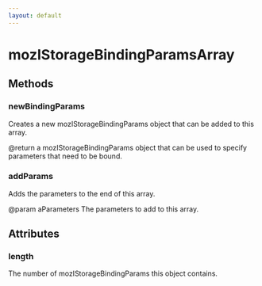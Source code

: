 ```yaml
---
layout: default
---
```


# mozIStorageBindingParamsArray #

## Methods ##

### newBindingParams ###

Creates a new mozIStorageBindingParams object that can be added to this
array.

@return a mozIStorageBindingParams object that can be used to specify
        parameters that need to be bound.


### addParams ###

Adds the parameters to the end of this array.

@param aParameters
       The parameters to add to this array.


## Attributes ##

### length ###

The number of mozIStorageBindingParams this object contains.

